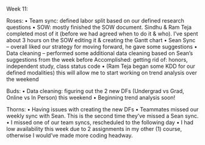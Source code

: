 Week 11:

Roses:
•	Team sync: defined labor split based on our defined research questions 
•	SOW: mostly finished the SOW document. Sindhu & Ram Teja completed most of it (before we had agreed when to do it & who). I’ve spent about 3 hours on the SOW editing it & creating the Gantt chart
•	Sean Sync – overall liked our strategy for moving forward, he gave some suggestions
•	Data cleaning – performed some additional data cleaning based on Sean’s suggestions from the week before
        Accomplished: getting rid of: honors, independent study, class status code
•	(Ram Teja began some KDD for our defined modalities) this will allow me to start working on trend analysis over the weekend

Buds:
•	Data cleaning: figuring out the 2 new DFs (Undergrad vs Grad, Online vs In Person) this weekend
•	Beginning trend analysis soon!

Thorns:
•	Having issues with creating the new DFs 
•	Teammates missed our weekly sync with Sean. This is the second time they’ve missed a Sean sync.
•	I missed one of our team syncs, rescheduled to the following day
•	I had low availability this week due to 2 assignments in my other (1) course, otherwise I would’ve made more coding headway. 
